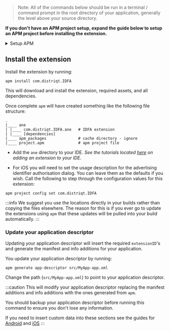 


> Note: All of the commands below should be run in a terminal / command prompt in the root directory of your application, generally the level above your source directory.

**If you don't have an APM project setup, expand the guide below to setup an APM project before installing the extension.**

<details><summary>Setup APM</summary>
<p>

## Install APM

If you haven't installed `apm` follow the install guide on [airsdk.dev](https://airsdk.dev/docs/basics/install-apm).


## Setup an APM project 

You will need an APM project for your application.


There are many ways to do this and for more options see the [APM documentation](https://github.com/airsdk/apm/wiki/Usage-ProjectsAndPackages#initialise). Here we will just initialise a new empty project:

```
apm init
```

### Check your github token

We use github to secure our extensions so you must have created a github personal access token and configured `apm` to use it. 

To do this create a token using this [guide from github](https://docs.github.com/en/github/authenticating-to-github/keeping-your-account-and-data-secure/creating-a-personal-access-token) and then set it in your apm config using:

```
apm config set github_token ghp_XXXXXXXXXXXXXXXXXXXXXXXXXXXX
```

If you don't do this correctly you may find the install will fail.

</p>
</details>


## Install the extension 

Install the extension by running: 

```
apm install com.distriqt.IDFA
```

This will download and install the extension, required assets, and all dependencies.

Once complete `apm` will have created something like the following file structure: 

```
.
|____ ane
| |____ com.distriqt.IDFA.ane	# IDFA extension
| |____ [dependencies]
|____ apm_packages				# cache directory - ignore
|____ project.apm				# apm project file
```

- Add the `ane` directory to your IDE. *See the tutorials located [here](/docs/tutorials/getting-started) on adding an extension to your IDE.*

- For iOS you will need to set the usage description for the advertising identifier authorisation dialog. You can leave them as the defaults if you wish. Call the following to step through the configuration values for this extension:

```
apm project config set com.distriqt.IDFA
```


:::info
We suggest you use the locations directly in your builds rather than copying the files elsewhere. The reason for this is if you ever go to update the extensions using `apm` that these updates will be pulled into your build automatically.
:::


### Update your application descriptor

Updating your application descriptor will insert the required `extensionID`'s and generate the manifest and info additions for your application. 

You update your application descriptor by running:

```
apm generate app-descriptor src/MyApp-app.xml
```

Change the path (`src/MyApp-app.xml`) to point to your application descriptor.

:::caution
This will modify your application descriptor replacing the manifest additions and info additions with the ones generated from `apm`. 

You should backup your application descriptor before running this command to ensure you don't lose any information.

If you need to insert custom data into these sections see the guides for [Android](https://github.com/airsdk/apm/wiki/Usage-Generate#android) and [iOS](https://github.com/airsdk/apm/wiki/Usage-Generate#ios)
:::

